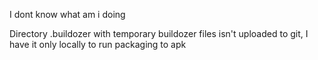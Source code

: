 I dont know what am i doing


Directory .buildozer with temporary buildozer files isn't uploaded to git, I have it only locally to run packaging to apk
